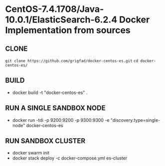 <!DOCTYPE html>
<h1>CentOS-7.4.1708/Java-10.0.1/ElasticSearch-6.2.4 Docker Implementation from sources</h1>

<h2>CLONE</h2>
<code>git clone https://github.com/grigfad/docker-centos-es.git</code>
<code>cd docker-centos-es/</code>

<h2>BUILD</h2>
<ul>
  <li>docker build -t "docker-centos-es" .</li>
</ul>

<h2>RUN A SINGLE SANDBOX NODE</h2>
<ul>
  <li>docker run -tdi -p 9200:9200 -p 9300:9300 -e "discovery.type=single-node" docker-centos-es</li>
</ul>

<h2>RUN SANDBOX CLUSTER</h2>
<ul>
  <li>docker swarm init</li>
  <li>docker stack deploy -c docker-compose.yml es-cluster</li>
</ul>
